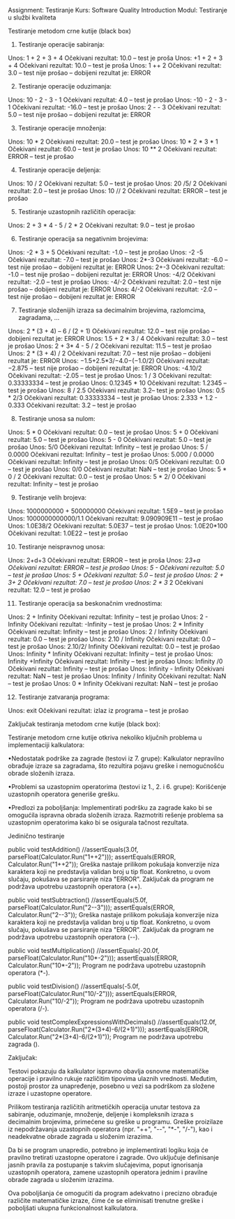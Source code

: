 Assignment: Testiranje
Kurs: Software Quality Introduction
Modul: Testiranje u službi kvaliteta


Testiranje metodom crne kutije (black box)


1. Testiranje operacije sabiranja:

Unos: 1 + 2 + 3 + 4
Očekivani rezultat:  10.0 – test je proša
Unos: +1 + 2 + 3 + 4
Očekivani rezultat:  10.0 – test je proša
Unos: 1 ++ 2
Očekivani rezultat: 3.0 – test nije prošao – dobijeni rezultat je: ERROR


2. Testiranje operacije oduzimanja:

Unos: 10 - 2 - 3 - 1 
Očekivani rezultat: 4.0 – test je prošao
Unos: -10 - 2 - 3 - 1 
Očekivani rezultat: -16.0 – test je prošao
Unos: 2 - - 3
Očekivani rezultat: 5.0 – test nije prošao – dobijeni rezultat je: ERROR


3. Testiranje operacije množenja:

Unos: 10 * 2
Očekivani rezultat: 20.0 – test je prošao
Unos: 10 * 2 * 3 * 1 
Očekivani rezultat: 60.0 – test je prošao
Unos: 10 ** 2
Očekivani rezultat: ERROR – test je prošao


4. Testiranje operacije deljenja:

Unos: 10 / 2
Očekivani rezultat: 5.0 – test je prošao
Unos: 20 /5/ 2
Očekivani rezultat: 2.0 – test je prošao
Unos: 10 // 2
Očekivani rezultat: ERROR – test je prošao


5. Testiranje uzastopnih različitih operacija:

Unos: 2 + 3 * 4 - 5 / 2 * 2
Očekivani rezultat: 9.0 – test je prošao


6. Testiranje operacija sa negativnim brojevima:

Unos:   -2 * 3 + 5
Očekivani rezultat: -1.0 – test je prošao
Unos:   -2 -5
Očekivani rezultat: -7.0 – test je prošao
Unos:   2*-3
Očekivani rezultat: -6.0 – test nije prošao – dobijeni rezultat je: ERROR
Unos:   2+-3
Očekivani rezultat: -1.0 – test nije prošao – dobijeni rezultat je: ERROR
Unos:   -4/2
Očekivani rezultat: -2.0 – test je prošao
Unos:   -4/-2
Očekivani rezultat: 2.0 – test nije prošao – dobijeni rezultat je: ERROR
Unos:   4/-2
Očekivani rezultat: -2.0 – test nije prošao – dobijeni rezultat je: ERROR


7. Testiranje složenijih izraza sa decimalnim brojevima, razlomcima, zagradama, …

Unos:   2 * (3 + 4) – 6 / (2 + 1)
Očekivani rezultat: 12.0  – test nije prošao – dobijeni rezultat je: ERROR
Unos:   1.5 + 2 * 3 / 4
Očekivani rezultat: 3.0 – test je prošao
Unos:  2 + 3* 4 - 5 / 2 
Očekivani rezultat: 11.5 – test je prošao
Unos:  2 * (3 + 4) / 2 
Očekivani rezultat: 7.0 – test nije prošao – dobijeni rezultat je: ERROR
Unos:  −1.5+2.5*3/−4.0−(−1.0/2)
Očekivani rezultat: −2.875 – test nije prošao – dobijeni rezultat je: ERROR
Unos: -4.10/2
Očekivani rezultat: -2.05 – test je prošao
Unos: 1 / 3
Očekivani rezultat: 0.33333334 – test je prošao
Unos: 0.12345 * 10
Očekivani rezultat: 1.2345 – test je prošao
Unos: 8 / 2.5
Očekivani rezultat: 3.2– test je prošao
Unos: 0.5 * 2/3
Očekivani rezultat: 0.33333334 – test je prošao
Unos: 2.333 + 1.2 - 0.333
Očekivani rezultat: 3.2 – test je prošao


8. Testiranje unosa sa nulom:

Unos: 5 * 0 
Očekivani rezultat: 0.0 – test je prošao
Unos: 5 + 0 
Očekivani rezultat: 5.0 – test je prošao
Unos: 5 - 0 
Očekivani rezultat: 5.0 – test je prošao
Unos: 5/0 
Očekivani rezultat: Infinity – test je prošao
Unos: 5 / 0.0000
Očekivani rezultat: Infinity – test je prošao
Unos: 5.000 / 0.0000
Očekivani rezultat: Infinity – test je prošao
Unos: 0/5
Očekivani rezultat: 0.0 – test je prošao
Unos: 0/0 
Očekivani rezultat: NaN – test je prošao
Unos: 5 * 0 / 2
Očekivani rezultat: 0.0 – test je prošao
Unos: 5 * 2/ 0
Očekivani rezultat: Infinity – test je prošao


9. Testiranje velih brojeva:

Unos:  1000000000 + 500000000
Očekivani rezultat: 1.5E9 – test je prošao
Unos:  1000000000000/1.1
Očekivani rezultat: 9.090909E11 – test je prošao
Unos:  1.0E38/2
Očekivani rezultat: 5.0E37 – test je prošao
Unos:  1.0E20*100   
Očekivani rezultat: 1.0E22 – test je prošao


10. Testiranje neispravnog unosa:

Unos: 2+d+3
Očekivani rezultat:  ERROR – test je proša
Unos:  2*3+a
Očekivani rezultat:  ERROR – test je prošao
Unos:  5 -
Očekivani rezultat:  5.0 – test je prošao
Unos:  5 +
Očekivani rezultat:  5.0 – test je prošao
Unos:   2 +       3+       2
Očekivani rezultat: 7.0 – test je prošao
Unos:   2 *      3*      2
Očekivani rezultat: 12.0 – test je prošao




11. Testiranje operacija sa beskonačnim vrednostima:

Unos:   2 + Infinity
Očekivani rezultat: Infinity – test je prošao
Unos:   2 - Infinity
Očekivani rezultat: -Infinity – test je prošao
Unos:   2 * Infinity
Očekivani rezultat: Infinity – test je prošao
Unos:   2 / Infinity
Očekivani rezultat: 0.0 – test je prošao
Unos:   2.10 / Infinity
Očekivani rezultat: 0.0 – test je prošao
Unos:   2.10/2/ Infinity
Očekivani rezultat: 0.0 – test je prošao
Unos:   Infinity * Infinity
Očekivani rezultat: Infinity – test je prošao
Unos:   Infinity +Infinity
Očekivani rezultat: Infinity – test je prošao
Unos:   Infinity /0
Očekivani rezultat: Infinity – test je prošao
Unos:   Infinity - Infinity
Očekivani rezultat: NaN – test je prošao
Unos:   Infinity / Infinity
Očekivani rezultat: NaN – test je prošao
Unos:   0 * Infinity
Očekivani rezultat: NaN – test je prošao


12. Testiranje zatvaranja programa:

Unos: exit
Očekivani rezultat: izlaz iz programa – test je prošao





Zaključak testiranja metodom crne kutije (black box):


Testiranje metodom crne kutije otkriva nekoliko ključnih problema u implementaciji kalkulatora:


•Nedostatak podrške za zagrade (testovi iz 7. grupe):
Kalkulator nepravilno obrađuje izraze sa zagradama, što rezultira pojavu greške i nemogućnošću obrade složenih izraza.

•Problemi sa uzastopnim operatorima (testovi iz 1., 2. i 6. grupe):
Korišćenje uzastopnih operatora generiše grešku.

•Predlozi za poboljšanja:
Implementirati podršku za zagrade kako bi se omogućila ispravna obrada složenih izraza.
Razmotriti rešenje problema sa uzastopnim operatorima kako bi se osigurala tačnost rezultata.


Jedinično testiranje


public void testAddition()
//assertEquals(3.0f, parseFloat(Calculator.Run("1++2")));
assertEquals(ERROR, Calculator.Run("1++2"));
Greška nastaje prilikom pokušaja konverzije niza karaktera koji ne predstavlja validan broj u tip float. Konkretno, u ovom slučaju, pokušava se parsiranje niza "ERROR". Zaključak da program ne podržava upotrebu uzastopnih operatora (++).


public void testSubtraction()
//assertEquals(5.0f, parseFloat(Calculator.Run("2--3")));
assertEquals(ERROR, Calculator.Run("2--3"));
Greška nastaje prilikom pokušaja konverzije niza karaktera koji ne predstavlja validan broj u tip float. Konkretno, u ovom slučaju, pokušava se parsiranje niza "ERROR". Zaključak da program ne podržava upotrebu uzastopnih operatora (--).


public void testMultiplication()
//assertEquals(-20.0f, parseFloat(Calculator.Run("10*-2")));
assertEquals(ERROR, Calculator.Run("10*-2"));
Program ne podržava upotrebu uzastopnih operatora (*-).


public void testDivision()
//assertEquals(-5.0f, parseFloat(Calculator.Run("10/-2")));
assertEquals(ERROR, Calculator.Run("10/-2"));
Program ne podržava upotrebu uzastopnih operatora (/-).


public void testComplexExpressionsWithDecimals()
//assertEquals(12.0f, parseFloat(Calculator.Run("2*(3+4)-6/(2+1)")));
assertEquals(ERROR, Calculator.Run("2*(3+4)-6/(2+1)"));
Program ne podržava upotrebu zagrada ().


Zaključak:
	
Testovi pokazuju da kalkulator ispravno obavlja osnovne matematičke operacije i pravilno rukuje različitim tipovima ulaznih vrednosti. Međutim, postoji prostor za unapređenje, posebno u vezi sa podrškom za složene izraze i uzastopne operatore.

Prilikom testiranja različitih aritmetičkih operacija unutar testova za sabiranje, oduzimanje, množenje, deljenje i kompleksnih izraza s decimalnim brojevima, primećene su greške u programu. Greške proizilaze iz nepodržavanja uzastopnih operatora (npr. "++", "--", "*-", "/-"), kao i neadekvatne obrade zagrada u složenim izrazima.

Da bi se program unapredio, potrebno je implementirati logiku koja će pravilno tretirati uzastopne operatore i zagrade. Ovo uključuje definisanje jasnih pravila za postupanje s takvim slučajevima, poput ignorisanja uzastopnih operatora, zamene uzastopnih operatora jednim i pravilne obrade zagrada u složenim izrazima.

Ova poboljšanja će omogućiti da program adekvatno i precizno obrađuje različite matematičke izraze, čime će se eliminisati trenutne greške i poboljšati ukupna funkcionalnost kalkulatora.

